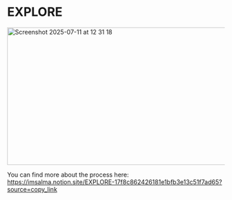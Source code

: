 # EXPLORE

<img width="1440" height="319" alt="Screenshot 2025-07-11 at 12 31 18" src="https://github.com/user-attachments/assets/af7c5e8a-9e14-454d-a6a4-61bf0df8b202" />

You can find more about the process here: https://imsalma.notion.site/EXPLORE-17f8c862426181e1bfb3e13c51f7ad65?source=copy_link
